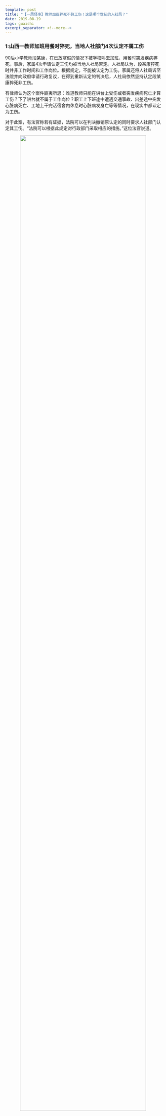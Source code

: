 ```yaml
---
template: post
title: "【一周怪事】教师加班猝死不算工伤！这是哪个世纪的人社局？"
date: 2019-08-19
tags: guaishi
excerpt_separator: <!--more-->
---
```


<h3>1:山西一教师加班用餐时猝死，当地人社部门4次认定不属工伤</h3>

90后小学教师段某康，在已放寒假的情况下被学校叫去加班，用餐时突发疾病猝死。事后，家属4次申请认定工伤均被当地人社局否定。人社局认为，段某康猝死时并非工作时间和工作岗位。根据规定，不能被认定为工伤。家属还将人社局诉至法院并向政府申请行政复议，在得到重新认定的判决后，人社局依然坚持认定段某康猝死非工伤。

有律师认为这个案件匪夷所思：难道教师只能在讲台上受伤或者突发疾病死亡才算工伤？下了讲台就不属于工作岗位？职工上下班途中遭遇交通事故、出差途中突发心脏病死亡、工地上干完活宿舍内休息时心脏病发身亡等等情况，在现实中都认定为工伤。

对于此案，有法官称若有证据，法院可以在判决撤销原认定的同时要求人社部门认定其工伤。“法院可以根据此规定对行政部门采取相应的措施。”这位法官说道。

<div style="text-align:center"><img src="/images/081901.png" width="90%"><br></div><br>

***51说：***  
**法院的判决和政府的行政复议决定，都奈何不了稷山县人社局；三年四次开具《不予认定工伤决定》，即使工作单位支持认定工伤也不行。既有权又有钱的县人社局，可以践踏人民的意志，可以践踏《行政复议法》。段老师的家人在等待贬值了的补助金和抚恤金，已经等了两年，他们还要继续等多久？**

<h3>2:中外合办私立大学学费高昂，4年学费住宿费接近40万</h3>

据统计，2019年中外合办大学学费中，最便宜的为深圳北理莫斯科大学，收费为4万元/人；最贵的为昆山杜克大学，17万元/人。

由此计算，中外合办大学的学费从4万元到18万元不等，不少学校的费用在8.5万-10万元左右，加上住宿费接近10万元一年。大部分中外合办大学四年下来，即使不考虑生活费，也需要花费40万元左右。

有学生认为，花这么多学费上中外合作大学没有什么必要；也有学生认为这么高的学费是物超所值，很多资源和条件是大部分国内高校没办法提供的。

<div style="text-align:center"><img src="/images/081902.png" width="90%"><br></div><br>

***51说：***  
**学校商业化，知识商品化，这完全是资本主义复辟的结果。统治者通过校内教育和校外宣传，公然要青年人树立“合理的利己主义”世界观，并且毫不隐讳地对他们说：学习、掌握知识是一本万利的买卖，这是一个将能产生高额利钱的贮钱匣。既然知识、文凭、学衔都可以用金钱买来，那么，这些东西一旦到手，当然就要立即投入周转，以谋取更大的利润。亏本的生意谁会去做？这种腐朽透顶的教育，是一个黑色染缸，别说特权阶级的子女，就是少数劳动人民的子女进校后，也必然要受到腐蚀和毒害。它只能培养那种以赚钱赢利为人生哲学的新资产阶级分子，即培养特权阶级的接班人。  
——《红旗》一九七五年第十一期**

<h3>3:被北大三次退档又补录的考生：父母在广州收废品</h3>

近日，记者到河南驻马店新蔡县探访被北大三次退档又补录的考生家。考生爷爷称，孩子父母在广州收废品，“一天弄不了多少钱，够吃够喝”，平时不太管小孩。冰箱在空荡的家中很醒目，孩子床边复习资料一米多高。

<div style="text-align:center"><img src="/images/081903.png" width="90%"><br></div><br>

***51说：***  
**一般大学录取中鲜见退档，一旦考生被退档基本就只能复读了。考生既然符合贫困地区优待政策被提档了，北大为什么又以预估学生跟不上为由退档呢？难道这个政策不过是北大为了展现社会担当做做样子而已吗？**

<h3>4:乐伽公寓2600元收房，2250元出租，是倒贴还是另有阴谋？</h3>

据了解，乐伽公寓是房东跟租客之间的中介商，乐伽公寓经营模式采取高收低出的模式，例如：2600元从房东那收来的房源，2250元出租给租客。租客基本都是付年租金给乐伽，但乐伽却按季或按月向房东支付租金。在收付之间打了个时间差，乐伽迅速聚集了大量资金。

8月7日，乐伽公寓通过微博发出公告：公司因经营不善，无力履行合同，无法偿还客户欠款，目前已经停止经营。

目前，乐伽房客已经被房东要求限期搬出去。部分房东为维护自己的利益，有的将房屋断水断电，有的干脆换了门锁，试图以此逼迫租客搬离。

<div style="text-align:center"><img src="/images/081904.png" width="90%"><br></div><br>

***51说：***  
**乐伽公寓的业务遍布全国，有十万多所房源 ，其经营模式是高价收购租权，然后低价租给租客。可见，乐伽公寓就是盯着租客的押金和预付的租金去的，这是租房界的庞氏骗局——整个账是亏的，如果不断地找到新的房源和新的租客就能够苟下去，一旦没有新的租客，他的账目就只能崩盘，而承担破产后果的只能是这些预付几年租金的房客。**

<h3>5:25%英国年轻人无力租房，只能和父母同住</h3>

据英国国家统计局，与父母同住的年轻人相较15年前增加了100万。20~34岁的年轻人中，25%仍和父母同住，15年来，英国平均房价上涨了75%，平均周租金涨了40英镑，达到193英镑（人民币1677元），许多年轻人甚至负担不起房租。

有地产经纪人表示，一些年轻人可能永远无法筹到买房资金。

<div style="text-align:center"><img src="/images/081905.png" width="90%"><br></div><br>

***51说：***  
**在资本主义制度下，房子不光是房地产商牟取暴利的手段，而且是资本家分化、控制工人的手段：买房的工人反抗资本家就会使他失去他的小窝；租房的工人反抗资本家就会使他马上无家可归露宿街头——从而使工人安于现状，缺乏反抗的勇气。但是，资本主义制度本身不可克服的矛盾使越来越多的人流浪街头，无房可住，连处于发达国家的英国人民都只能倚靠父母才不至于如此。**

<h3>6:四川攀枝花钒钛高新区污染，导致种的菜不能吃</h3>

7月7日傍晚，四川攀枝花钒钛高新区内的工厂烟囱，排放量骤然增加。附近果农表示，工厂每天排放的烟气刺鼻，呼吸感觉脖子痛；飘落的灰尘影响农作物生长，种的菜不能吃。相关部门表示，接下来主要从控制排放、完善配套设施、加强管理入手，实现转型升级。

<div style="text-align:center"><img src="/images/081906.png" width="90%"><br></div><br>

***51说：***  
**攀枝花市政府走的就是“先生产，后生活”的发展道路，当然是把企业的生产放在首位，至于出现的问题则让居民们承担，这就得好好考虑这创造出的生产效率是谁的效率了，政府要税收，企业要利润，这单纯的经济效益当然就只是他们的了。**

<h3>7:神州长城拖欠员工工资5600万，职能部门去了哪？</h3>

自2018年4月始，神州长城便拖欠上千名员工工资，且长达6个月以上，累计数千万元，距今一年有余也没有支付。相反，神州长城老板陈略恶意隐瞒、转移、藏匿财产，拒不支付工人工资。

一年多来，神州长城讨薪员工们不断奔波与劳动监察大队、仲裁委员会、派出所和法院之间，大部分时间和精力浪费在讨薪路上，由于不能工作，几乎一年时间没有收入，生活质量急转直下，有的甚至拿不出一分钱为孩子交学费，生病也不敢上医院，逾期债务（住房按揭款，信用卡透支款）也接踵而来，有些被摧残的员工极度绝望，甚至已有自杀的念头。

<div style="text-align:center"><img src="/images/081907.png" width="90%"><br></div><br>

***51说：***  
**想起前段时间深圳以“讨薪的农民工”作为演习的维稳对象，不难想到神州长城的被欠薪农民工肯定是各政府部门踢皮球的对象，工人们的苦难在老板的故意拖欠和政府的不作为中愈加深重，当政府不再为工人们做主的时候，那么只有工人自己为自己做主了。**

<h3>8:T恤设计将香港澳门归为国家，范思哲道歉：已下架并销毁</h3>

范思哲的一款T恤上，将香港、澳门列为国家，8月11日凌晨奢侈品牌范思哲就此错误设计致歉。道歉声明中指出，该T恤已于7月24日在Versace范思哲官方所有销售渠道下架并销毁。同时，声明重申，范思哲坚决地尊重中国领土国家主权。

<div style="text-align:center"><img src="/images/081908.png" width="90%"><br></div><br>

***51说：***  
**同样的资本集团触动了“国家统一”的敏感神经，媒体对国外品牌穷追猛打，对国内品牌则默不作声，用“爱国”的国家主义绑架民众，不断煽动这种对立情绪，总有一天会反噬自己。马克思告诉我们，历史事件的出现，第一次是悲剧，第二次则是闹剧。**

